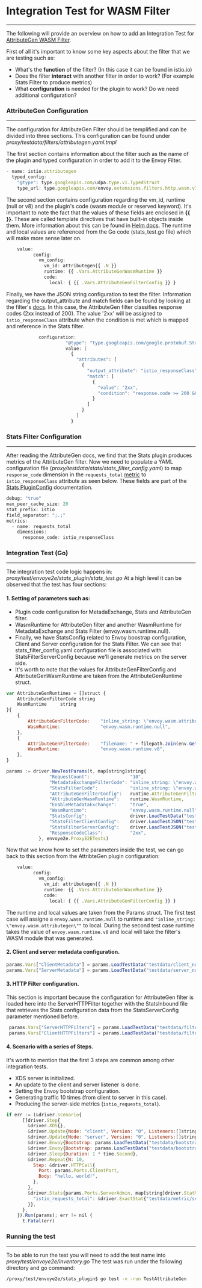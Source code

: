# Integration Test for WASM Filter
---
The following will provide an overview on how to add an Integration Test for [AttributeGen WASM Filter](https://istio.io/latest/docs/reference/config/proxy_extensions/attributegen/).

First of all it's important to know some key aspects about the filter that we are testing such as:
  - What's the **function** of the filter? (In this case it can be found in istio.io)
  - Does the filter **interact** with another filter in order to work? (For example Stats Filter to produce metrics)
  - What **configuration** is needed for the plugin to work? Do we need additional configuration?

### AttributeGen Configuration 
---

The configuration for AttributeGen Filter should be templified and can be divided into three sections. This configuration can be found under *proxy/testdata/filters/attributegen.yaml.tmpl*

The first section contains information about the filter such as the name of the plugin and typed configuration in order to add it to the Envoy Filter. 
```js
- name: istio.attributegen
  typed_config:
    "@type": type.googleapis.com/udpa.type.v1.TypedStruct
    type_url: type.googleapis.com/envoy.extensions.filters.http.wasm.v3.Wasm
```
 The second section contains configuration regarding the vm_id, runtime (null or v8) and the plugin's code (wasm module or reserved keyword). It's important to note the fact that the values of these fields are enclosed in **{{ }}**. These are called template directives that have built-in objects inside them. More information about this can be found in [Helm docs](https://helm.sh/docs/chart_template_guide/getting_started/). The runtime and local values are referenced from the Go code (stats_test.go file) which will make more sense later on. 
```js
    value:
          config:
            vm_config:
              vm_id: attributegen{{ .N }}
              runtime: {{ .Vars.AttributeGenWasmRuntime }}
              code:
                local: { {{ .Vars.AttributeGenFilterConfig }} }
```
Finally, we have the JSON string configuration to test the filter. Information regarding the output_attribute and match fields can be found by looking at the filter's [docs](https://istio.io/latest/docs/reference/config/proxy_extensions/attributegen/). In this case, the AttributeGen filter classifies response codes (2xx instead of 200). The value '2xx' will be assigned to `istio_responseClass` attribute when the condition is met which is mapped and reference in the Stats filter. 
```js
            configuration:
                      "@type": "type.googleapis.com/google.protobuf.StringValue"
                      value: |
                        {
                          "attributes": [
                            {
                              "output_attribute": "istio_responseClass",
                              "match": [
                                {
                                  "value": "2xx",
                                  "condition": "response.code >= 200 && response.code <= 299"
                                }
                              ]
                            }
                          ]
                        }
```

### Stats Filter Configuration
---

After reading the AttributeGen docs, we find that the Stats plugin produces metrics of the AttributeGen filter. Now we need to populate a YAML configuration file (*proxy/testdata/stats/stats_filter_config.yaml*) to map `response_code` dimension in the `requests_total` [metric](https://istio.io/latest/docs/reference/config/policy-and-telemetry/metrics/) to `istio_responseClass` attribute as seen below. These fields are part of the [Stats PluginConfig](https://istio.io/latest/docs/reference/config/proxy_extensions/stats/) documentation.
```js
debug: "true"
max_peer_cache_size: 20
stat_prefix: istio
field_separator: ";.;"
metrics:
  - name: requests_total
    dimensions:
      response_code: istio_responseClass
```

### Integration Test (Go)
---

The integration test code logic happens in: *proxy/test/envoye2e/stats_plugin/stats_test.go*
At a high level it can be observed that the test has four sections:

#### 1. Setting of parameters such as:

  - Plugin code configuration for MetadaExchange, Stats and AttributeGen filter. 
  - WasmRuntime for AttributeGen filter and another WasmRuntime for MetadataExchange and Stats Filter (envoy.wasm.runtime.null). 
  - Finally, we have StatsConfig related to Envoy boostrap configuration, Client and Server configuration for the Stats Filter. We can see that stats_filter_config.yaml configuration file is associated with StatsFilterServerConfig because we'll generate metrics on the server side. 
  - It's worth to note that the values for AttributeGenFilterConfig and AttributeGenWasmRuntime are taken from the AttributeGenRuntime struct. 
```js
var AttributeGenRuntimes = []struct {
	AttributeGenFilterCode string
	WasmRuntime     string
}{
	{
		AttributeGenFilterCode:    "inline_string: \"envoy.wasm.attributegen\"",
		WasmRuntime:        	   "envoy.wasm.runtime.null",
	},
	{
		AttributeGenFilterCode:    "filename: " + filepath.Join(env.GetBazelOptOut(), "extensions/attributegen.wasm"),
		WasmRuntime:        	   "envoy.wasm.runtime.v8",
	},
}
```
```js
params := driver.NewTestParams(t, map[string]string{
				"RequestCount":               "10",
				"MetadataExchangeFilterCode": "inline_string: \"envoy.wasm.metadata_exchange\"",
				"StatsFilterCode": 			  "inline_string: \"envoy.wasm.stats\"",
				"AttributeGenFilterConfig":   runtime.AttributeGenFilterCode,
				"AttributeGenWasmRuntime":    runtime.WasmRuntime,
				"EnableMetadataExchange":     "true",
				"WasmRuntime":				  "envoy.wasm.runtime.null",
				"StatsConfig":                driver.LoadTestData("testdata/bootstrap/stats.yaml.tmpl"),
				"StatsFilterClientConfig":    driver.LoadTestJSON("testdata/stats/client_config.yaml"),
				"StatsFilterServerConfig":    driver.LoadTestJSON("testdata/stats/stats_filter_config.yaml"),
				"ResponseCodeClass":		  "2xx",
			}, envoye2e.ProxyE2ETests)
```
Now that we know how to set the parameters inside the test, we can go back to this section from the AttribteGen plugin configuration:
```js
    value:
          config:
            vm_config:
              vm_id: attributegen{{ .N }}
              runtime: {{ .Vars.AttributeGenWasmRuntime }}
              code:
                local: { {{ .Vars.AttributeGenFilterConfig }} }
```
The runtime and local values are taken from the Params struct. The first test case will assigne a `envoy.wasm.runtime.null` to runtime and `"inline_string: \"envoy.wasm.attributegen\""` to local. During the second test case runtime takes the value of `envoy.wasm.runtime.v8` and local will take the filter's WASM module that was generated.
####  2. Client and server metadata configuration.

```js
params.Vars["ClientMetadata"] = params.LoadTestData("testdata/client_node_metadata.json.tmpl")
params.Vars["ServerMetadata"] = params.LoadTestData("testdata/server_node_metadata.json.tmpl")
```
####  3. HTTP Filter configuration. 

This section is important because the configuration for AttributeGen filter is loaded here into the ServerHTTPFilter together with the StatsInbound file that retrieves the Stats configuration data from the StatsServerConfig parameter mentioned before.
```js
 params.Vars["ServerHTTPFilters"] = params.LoadTestData("testdata/filters/attributegen.yaml.tmpl") + "\n" + params.LoadTestData("testdata/filters/stats_inbound.yaml.tmpl")
 params.Vars["ClientHTTPFilters"] = params.LoadTestData("testdata/filters/stats_outbound.yaml.tmpl")
```

#### 4. Scenario with a series of Steps. 

It's worth to mention that the first 3 steps are common among other integration tests.
  - XDS server is initialized. 
  - An update to the client and server listener is done. 
  - Setting the Envoy bootstrap configuration. 
  - Generating traffic 10 times (from client to server in this case).
  - Producing the server-side metrics (`istio_requests_total`). 
```js
if err := (&driver.Scenario{
      []driver.Step{
        &driver.XDS{},
        &driver.Update{Node: "client", Version: "0", Listeners:[]string{params.LoadTestData("testdata/listener/client.yaml.tmpl")}},
        &driver.Update{Node: "server", Version: "0", Listeners:[]string{params.LoadTestData("testdata/listener/server.yaml.tmpl")}},
        &driver.Envoy{Bootstrap: params.LoadTestData("testdata/bootstrap/server.yaml.tmpl")},
        &driver.Envoy{Bootstrap: params.LoadTestData("testdata/bootstrap/client.yaml.tmpl")},
        &driver.Sleep{Duration: 1 * time.Second},
        &driver.Repeat{N: 10,
          Step: &driver.HTTPCall{
            Port: params.Ports.ClientPort,
            Body: "hello, world!",
          },
        },
        &driver.Stats{params.Ports.ServerAdmin, map[string]driver.StatMatcher{
          "istio_requests_total": &driver.ExactStat{"testdata/metric/server_request_total.yaml.tmpl"},
        }},
      },
    }).Run(params); err != nil {
      t.Fatal(err)
```

### Running the test
---

To be able to run the test you will need to add the test name into *proxy/test/envoye2e/inventory.go*
The test was run under the following directory and go command:
```sh
/proxy/test/envoye2e/stats_plugin$ go test -v -run TestAttributeGen
```

